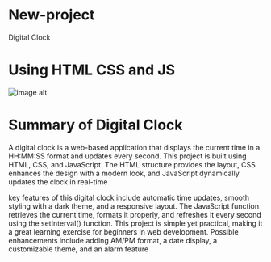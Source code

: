 # New-project
<p>Digital Clock</p>
<h1>Using HTML CSS and JS</h1>

![image alt](https://github.com/Aadarshkumarsingh8084/New-project/blob/0c11b8e303d4e82ae573b0a4ca4d559607a7a9ad/Screenshot%202025-03-20%20090810.png)

<h1> Summary of Digital Clock </h1>

<p>A digital clock is a web-based application that displays the current time in a HH:MM:SS format and updates every second. This project is built using HTML, CSS, and JavaScript. The HTML structure provides the layout, CSS enhances the design with a modern look, and JavaScript dynamically updates the clock in real-time </p>

<p>key features of this digital clock include automatic time updates, smooth styling with a dark theme, and a responsive layout. The JavaScript function retrieves the current time, formats it properly, and refreshes it every second using the setInterval() function. This project is simple yet practical, making it a great learning exercise for beginners in web development.
Possible enhancements include adding AM/PM format, a date display, a customizable theme, and an alarm feature </p>
